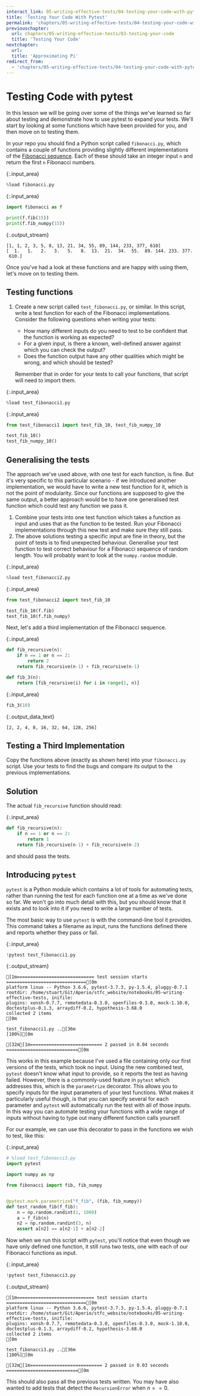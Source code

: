 ```yaml
---
interact_link: 05-writing-effective-tests/04-testing-your-code-with-pytest_instructor.ipynb
title: 'Testing Your Code With Pytest'
permalink: 'chapters/05-writing-effective-tests/04-testing-your-code-with-pytest'
previouschapter:
  url: chapters/05-writing-effective-tests/03-testing-your-code
  title: 'Testing Your Code'
nextchapter:
  url: 
  title: 'Approximating Pi'
redirect_from:
  - 'chapters/05-writing-effective-tests/04-testing-your-code-with-pytest'
---
```


# Testing Code with pytest

In this lesson we will be going over some of the things we've learned so far about testing and demonstrate how to use pytest to expand your tests. We'll start by looking at some functions which have been provided for you, and then move on to testing them.

In your repo you should find a Python script called `fibonacci.py`, which contains a couple of functions providing slightly different implementations of the [Fibonacci sequence](https://en.wikipedia.org/wiki/Fibonacci_number). Each of these should take an integer input `n` and return the first `n` Fibonacci numbers.


{:.input_area}
```python
%load fibonacci.py
```


{:.input_area}
```python
import fibonacci as f

print(f.fib(15))
print(f.fib_numpy(15))
```

{:.output_stream}
```
[1, 1, 2, 3, 5, 8, 13, 21, 34, 55, 89, 144, 233, 377, 610]
[  1.   1.   2.   3.   5.   8.  13.  21.  34.  55.  89. 144. 233. 377.
 610.]

```

Once you've had a look at these functions and are happy with using them, let's move on to testing them.


<section class="challenge panel panel-success">
<div class="panel-heading">
<h2><span class="fa fa-pencil"></span> Testing functions</h2>
</div>


<div class="panel-body">

<ol>
<li>
<p>Create a new script called <code>test_fibonacci.py</code>, or similar. In this script, write a test function for each of the Fibonacci implementations. Consider the following questions when writing your tests:</p>
<ul>
<li>How many different inputs do you need to test to be confident that the function is working as expected?</li>
<li>For a given input, is there a known, well-defined answer against which you can check the output?</li>
<li>Does the function output have any other qualities which might be wrong, and which should be tested?</li>
</ul>
<p>Remember that in order for your tests to call your functions, that script will need to import them.</p>
</li>
</ol>

</div>

</section>



{:.input_area}
```python
%load test_fibonacci1.py
```


{:.input_area}
```python
from test_fibonacci1 import test_fib_10, test_fib_numpy_10

test_fib_10()
test_fib_numpy_10()
```


<section class="challenge panel panel-success">
<div class="panel-heading">
<h2><span class="fa fa-pencil"></span> Generalising the tests</h2>
</div>


<div class="panel-body">

<p>The approach we've used above, with one test for each function, is fine. But it's very specific to this particular scenario - if we introduced another implementation, we would have to write a new test function for it, which is not the point of modularity. Since our functions are supposed to give the same output, a better approach would be to have one generalised test function which could test any function we pass it.</p>
<ol>
<li>Combine your tests into one test function which takes a function as input and uses that as the function to be tested. Run your Fibonacci implementations through this new test and make sure they still pass.</li>
<li>The above solutions testing a specific input are fine in theory, but the point of tests is to find unexpected behaviour. Generalise your test function to test correct behaviour for a Fibonacci sequence of random length. You will probably want to look at the <code>numpy.random</code> module.</li>
</ol>

</div>

</section>



{:.input_area}
```python
%load test_fibonacci2.py
```


{:.input_area}
```python
from test_fibonacci2 import test_fib_10

test_fib_10(f.fib)
test_fib_10(f.fib_numpy)
```

Next, let's add a third implementation of the Fibonacci sequence.


{:.input_area}
```python
def fib_recursive(n):
    if n == 1 or n == 2:
        return 2
    return fib_recursive(n-1) + fib_recursive(n-1)

def fib_3(n):
    return [fib_recursive(i) for i in range(1, n)]
```


{:.input_area}
```python
fib_3(10)
```




{:.output_data_text}
```
[2, 2, 4, 8, 16, 32, 64, 128, 256]
```




<section class="challenge panel panel-success">
<div class="panel-heading">
<h2><span class="fa fa-pencil"></span> Testing a Third Implementation</h2>
</div>


<div class="panel-body">

<p>Copy the functions above (exactly as shown here) into your <code>fibonacci.py</code> script. Use your tests to find the bugs and compare its output to the previous implementations.</p>

</div>

</section>



<section class="solution panel panel-primary">
<div class="panel-heading">
<h2><span class="fa fa-eye"></span> Solution</h2>
</div>

</section>


The actual `fib_recursive` function should read:


{:.input_area}
```python
def fib_recursive(n):
    if n == 1 or n == 2:
        return 1
    return fib_recursive(n-1) + fib_recursive(n-2)
```

and should pass the tests.

## Introducing `pytest`

`pytest` is a Python module which contains a lot of tools for automating tests, rather than running the test for each function one at a time as we've done so far. We won't go into much detail with this, but you should know that it exists and to look into it if you need to write a large number of tests.

The most basic way to use `pytest` is with the command-line tool it provides. This command takes a filename as input, runs the functions defined there and reports whether they pass or fail.


{:.input_area}
```python
!pytest test_fibonacci1.py
```

{:.output_stream}
```
[1m============================= test session starts ==============================[0m
platform linux -- Python 3.6.6, pytest-3.7.3, py-1.5.4, pluggy-0.7.1
rootdir: /home/stuart/Git/Aperio/stfc_website/notebooks/05-writing-effective-tests, inifile:
plugins: xonsh-0.7.7, remotedata-0.3.0, openfiles-0.3.0, mock-1.10.0, doctestplus-0.1.3, arraydiff-0.2, hypothesis-3.68.0
collected 2 items                                                              [0m

test_fibonacci1.py ..[36m                                                    [100%][0m

[32m[1m=========================== 2 passed in 0.04 seconds ===========================[0m

```

This works in this example because I've used a file containing only our first versions of the tests, which took no input. Using the new combined test, `pytest` doesn't know what input to provide, so it reports the test as having failed. However, there is a commonly-used feature in `pytest` which addresses this, which is the `parametrize` decorator. This allows you to specify inputs for the input parameters of your test functions. What makes it particularly useful though, is that you can specify several for each parameter and `pytest` will automatically run the test with all of those inputs. In this way you can automate testing your functions with a wide range of inputs without having to type out many different function calls yourself.

For our example, we can use this decorator to pass in the functions we wish to test, like this:


{:.input_area}
```python
# %load test_fibonacci3.py
import pytest

import numpy as np

from fibonacci import fib, fib_numpy


@pytest.mark.parametrize("f_fib", (fib, fib_numpy))
def test_random_fib(f_fib):
    n = np.random.randint(1, 1000)
    a = f_fib(n)
    n2 = np.random.randint(3, n)
    assert a[n2] == a[n2-1] + a[n2-2]

```

Now when we run this script with `pytest`, you'll notice that even though we have only defined one function, it still runs two tests, one with each of our Fibonacci functions as input.


{:.input_area}
```python
!pytest test_fibonacci3.py
```

{:.output_stream}
```
[1m============================= test session starts ==============================[0m
platform linux -- Python 3.6.6, pytest-3.7.3, py-1.5.4, pluggy-0.7.1
rootdir: /home/stuart/Git/Aperio/stfc_website/notebooks/05-writing-effective-tests, inifile:
plugins: xonsh-0.7.7, remotedata-0.3.0, openfiles-0.3.0, mock-1.10.0, doctestplus-0.1.3, arraydiff-0.2, hypothesis-3.68.0
collected 2 items                                                              [0m

test_fibonacci3.py ..[36m                                                    [100%][0m

[32m[1m=========================== 2 passed in 0.03 seconds ===========================[0m

```

This should also pass all the previous tests written. You may have also wanted to add tests that detect the `RecursionError` when $n==0$.
